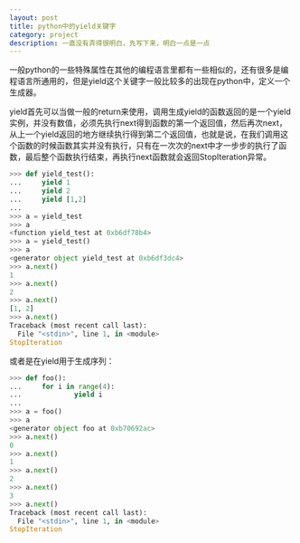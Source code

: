 ```yaml
---
layout: post
title: python中的yield关键字
category: project
description: 一直没有弄得很明白，先写下来，明白一点是一点
---
```


一般python的一些特殊属性在其他的编程语言里都有一些相似的，还有很多是编程语言所通用的，但是yield这个关键字一般比较多的出现在python中，定义一个生成器。

yield首先可以当做一般的return来使用，调用生成yield的函数返回的是一个yield实例，并没有数值，必须先执行next得到函数的第一个返回值，然后再次next，从上一个yield返回的地方继续执行得到第二个返回值，也就是说，在我们调用这个函数的时候函数其实并没有执行，只有在一次次的next中才一步步的执行了函数，最后整个函数执行结束，再执行next函数就会返回StopIteration异常。

``` python
>>> def yield_test():
...     yield 1
...     yield 2
...     yield [1,2]
...
>>> a = yield_test
>>> a
<function yield_test at 0xb6df78b4>
>>> a = yield_test()
>>> a
<generator object yield_test at 0xb6df3dc4>
>>> a.next()
1
>>> a.next()
2
>>> a.next()
[1, 2]
>>> a.next()
Traceback (most recent call last):
  File "<stdin>", line 1, in <module>
StopIteration

```

或者是在yield用于生成序列：

```python
>>> def foo():
...     for i in range(4):
...             yield i
...
>>> a = foo()
>>> a
<generator object foo at 0xb70692ac>
>>> a.next()
0
>>> a.next()
1
>>> a.next()
2
>>> a.next()
3
>>> a.next()
Traceback (most recent call last):
  File "<stdin>", line 1, in <module>
StopIteration

```